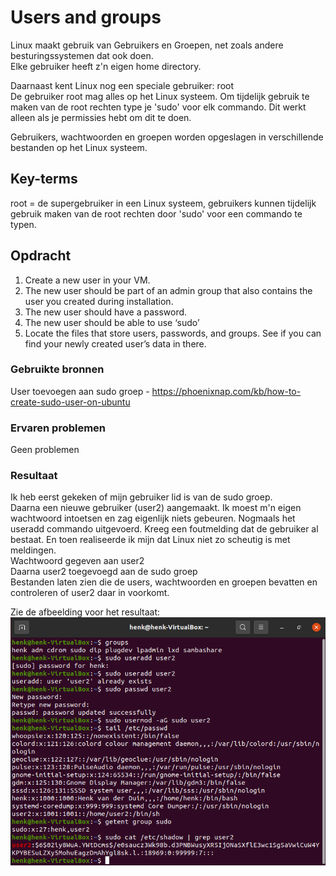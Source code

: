 # Users and groups
Linux maakt gebruik van Gebruikers en Groepen, net zoals andere besturingssystemen dat ook doen.  
Elke gebruiker heeft z'n eigen home directory.

Daarnaast kent Linux nog een speciale gebruiker: root  
De gebruiker root mag alles op het Linux systeem. Om tijdelijk gebruik te maken van de root rechten type je 'sudo' voor elk commando. Dit werkt alleen als je permissies hebt om dit te doen.

Gebruikers, wachtwoorden en groepen worden opgeslagen in verschillende bestanden op het Linux systeem.

## Key-terms
root = de supergebruiker in een Linux systeem, gebruikers kunnen tijdelijk gebruik maken van de root rechten door 'sudo' voor een commando te typen.


## Opdracht
1. Create a new user in your VM. 
2. The new user should be part of an admin group that also contains the user you created during installation.
3. The new user should have a password.
4. The new user should be able to use ‘sudo’
5. Locate the files that store users, passwords, and groups. See if you can find your newly created user’s data in there.

### Gebruikte bronnen
User toevoegen aan sudo groep - https://phoenixnap.com/kb/how-to-create-sudo-user-on-ubuntu

### Ervaren problemen
Geen problemen

### Resultaat
Ik heb eerst gekeken of mijn gebruiker lid is van de sudo groep.  
Daarna een nieuwe gebruiker (user2) aangemaakt. Ik moest m'n eigen wachtwoord intoetsen en zag eigenlijk niets gebeuren. Nogmaals het useradd commando uitgevoerd. Kreeg een foutmelding dat de gebruiker al bestaat. En toen realiseerde ik mijn dat Linux niet zo scheutig is met meldingen.  
Wachtwoord gegeven aan user2  
Daarna user2 toegevoegd aan de sudo groep  
Bestanden laten zien die de users, wachtwoorden en groepen bevatten en controleren of user2 daar in voorkomt.  

Zie de afbeelding voor het resultaat:  
![LNX-05](../00_includes/LNX-05.png)
